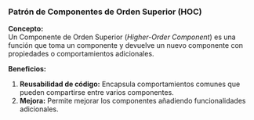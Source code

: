 ### Patrón de Componentes de Orden Superior (HOC)

**Concepto:**  
Un Componente de Orden Superior (_Higher-Order Component_) es una función que toma un componente y devuelve un nuevo componente con propiedades o comportamientos adicionales.

**Beneficios:**

1. **Reusabilidad de código:** Encapsula comportamientos comunes que pueden compartirse entre varios componentes.
2. **Mejora:** Permite mejorar los componentes añadiendo funcionalidades adicionales.
